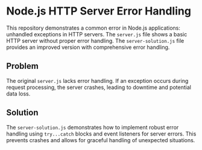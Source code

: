 # Node.js HTTP Server Error Handling

This repository demonstrates a common error in Node.js applications: unhandled exceptions in HTTP servers. The `server.js` file shows a basic HTTP server without proper error handling. The `server-solution.js` file provides an improved version with comprehensive error handling.

## Problem

The original `server.js` lacks error handling. If an exception occurs during request processing, the server crashes, leading to downtime and potential data loss. 

## Solution

The `server-solution.js` demonstrates how to implement robust error handling using `try...catch` blocks and event listeners for server errors. This prevents crashes and allows for graceful handling of unexpected situations.